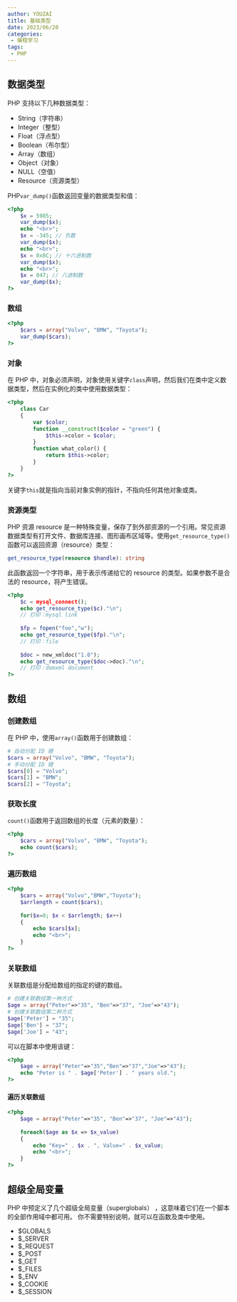 ```yaml
---
author: YOUZAI
title: 基础类型
date: 2023/06/20
categories:
 - 编程学习
tags:
 - PHP
---
```


## 数据类型

PHP 支持以下几种数据类型：

* String（字符串）
* Integer（整型）
* Float（浮点型）
* Boolean（布尔型）
* Array（数组）
* Object（对象）
* NULL（空值）
* Resource（资源类型）

PHP`var_dump()`函数返回变量的数据类型和值：

```php
<?php 
	$x = 5985;
	var_dump($x);
	echo "<br>"; 
	$x = -345; // 负数 
	var_dump($x);
	echo "<br>"; 
	$x = 0x8C; // 十六进制数
	var_dump($x);
	echo "<br>";
	$x = 047; // 八进制数
	var_dump($x);
?>
```

### 数组

```php
<?php 
	$cars = array("Volvo", "BMW", "Toyota");
	var_dump($cars);
?>
```

### 对象

在 PHP 中，对象必须声明，对象使用关键字`class`声明，然后我们在类中定义数据类型，然后在实例化的类中使用数据类型：

```php
<?php
	class Car
	{
		var $color;
		function __construct($color = "green") {
			$this->color = $color;
		}
		function what_color() {
			return $this->color;
		}
	}
?>
```

关键字`this`就是指向当前对象实例的指针，不指向任何其他对象或类。

### 资源类型

PHP 资源 resource 是一种特殊变量，保存了到外部资源的一个引用。常见资源数据类型有打开文件、数据库连接、图形画布区域等。使用`get_resource_type()`函数可以返回资源（resource）类型：

```php
get_resource_type(resource $handle): string
```

此函数返回一个字符串，用于表示传递给它的 resource 的类型。如果参数不是合法的 resource，将产生错误。

```php
<?php
	$c = mysql_connect();
	echo get_resource_type($c)."\n";
	// 打印：mysql link
	
	$fp = fopen("foo","w");
	echo get_resource_type($fp)."\n";
	// 打印：file
	
	$doc = new_xmldoc("1.0");
	echo get_resource_type($doc->doc)."\n";
	// 打印：domxml document
?>
```

## 数组

### 创建数组

在 PHP 中，使用`array()`函数用于创建数组：

```php
# 自动分配 ID 键
$cars = array("Volvo", "BMW", "Toyota");
# 手动分配 ID 键
$cars[0] = "Volvo";
$cars[1] = "BMW";
$cars[2] = "Toyota";
```

### 获取长度

`count()`函数用于返回数组的长度（元素的数量）：

```php
<?php
	$cars = array("Volvo", "BMW", "Toyota");
	echo count($cars);
?>
```

### 遍历数组

```php
<?php
	$cars = array("Volvo","BMW","Toyota");
	$arrlength = count($cars);
	 
	for($x=0; $x < $arrlength; $x++)
	{
	    echo $cars[$x];
	    echo "<br>";
	}
?>
```

### 关联数组

关联数组是分配给数组的指定的键的数组。

```php
# 创建关联数组第一种方式
$age = array("Peter"=>"35", "Ben"=>"37", "Joe"=>"43");
# 创建关联数组第二种方式
$age['Peter'] = "35";
$age['Ben'] = "37";
$age['Joe'] = "43";
```

可以在脚本中使用该键：

```php
<?php
	$age = array("Peter"=>"35","Ben"=>"37","Joe"=>"43");
	echo "Peter is " . $age['Peter'] . " years old.";
?>
```

#### 遍历关联数组

```php
<?php
	$age = array("Peter"=>"35", "Ben"=>"37", "Joe"=>"43");
	 
	foreach($age as $x => $x_value)
	{
	    echo "Key=" . $x . ", Value=" . $x_value;
	    echo "<br>";
	}
?>
```

## 超级全局变量

PHP 中预定义了几个超级全局变量（superglobals） ，这意味着它们在一个脚本的全部作用域中都可用。 你不需要特别说明，就可以在函数及类中使用。

* $GLOBALS
* $\_SERVER
* $\_REQUEST
* $\_POST
* $\_GET
* $\_FILES
* $\_ENV
* $\_COOKIE
* $\_SESSION
